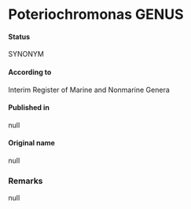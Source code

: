 Poteriochromonas GENUS
=======

#### Status
SYNONYM

#### According to
Interim Register of Marine and Nonmarine Genera

#### Published in
null

#### Original name
null

### Remarks
null